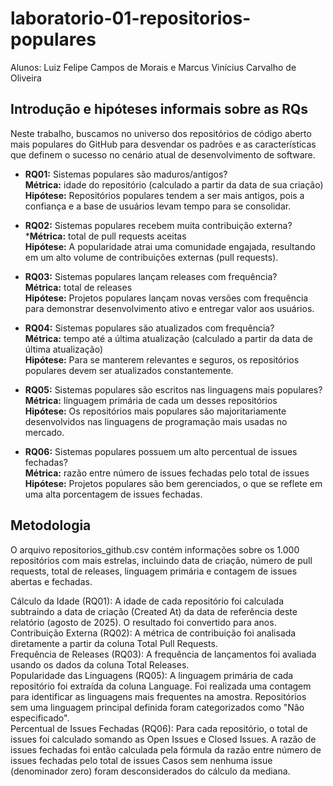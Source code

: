 # laboratorio-01-repositorios-populares
Alunos: Luiz Felipe Campos de Morais e Marcus Vinícius Carvalho de Oliveira

## Introdução e hipóteses informais sobre as RQs
Neste trabalho, buscamos no universo dos repositórios de código aberto mais populares do GitHub para desvendar os padrões e as características que definem o sucesso no cenário atual de desenvolvimento de software.


- **RQ01:** Sistemas populares são maduros/antigos?  
  **Métrica:** idade do repositório (calculado a partir da data de sua criação)  
  **Hipótese:** Repositórios populares tendem a ser mais antigos, pois a confiança e a base de usuários levam tempo para se consolidar.  

- **RQ02:** Sistemas populares recebem muita contribuição externa?  
  ***Métrica:** total de pull requests aceitas  
  **Hipótese:** A popularidade atrai uma comunidade engajada, resultando em um alto volume de contribuições externas (pull requests).  

- **RQ03:** Sistemas populares lançam releases com frequência?  
  **Métrica:** total de releases  
  **Hipótese:** Projetos populares lançam novas versões com frequência para demonstrar desenvolvimento ativo e entregar valor aos usuários.  

- **RQ04:** Sistemas populares são atualizados com frequência?  
  **Métrica:** tempo até a última atualização (calculado a partir da data de última
  atualização)  
  **Hipótese:** Para se manterem relevantes e seguros, os repositórios populares devem ser atualizados constantemente.  
  
- **RQ05:** Sistemas populares são escritos nas linguagens mais populares?  
  **Métrica:** linguagem primária de cada um desses repositórios  
  **Hipótese:** Os repositórios mais populares são majoritariamente desenvolvidos nas linguagens de programação mais usadas no mercado.  

- **RQ06:** Sistemas populares possuem um alto percentual de issues fechadas?  
  **Métrica:** razão entre número de issues fechadas pelo total de issues  
  **Hipótese:** Projetos populares são bem gerenciados, o que se reflete em uma alta porcentagem de issues fechadas.  


## Metodologia
 O arquivo repositorios_github.csv contém informações sobre os 1.000 repositórios com mais estrelas, incluindo data de criação, número de pull requests, total de releases, linguagem primária e contagem de issues abertas e fechadas.

Cálculo da Idade (RQ01): A idade de cada repositório foi calculada subtraindo a data de criação (Created At)  da data de referência deste relatório (agosto de 2025). O resultado foi convertido para anos.  
Contribuição Externa (RQ02): A métrica de contribuição foi analisada diretamente a partir da coluna Total Pull Requests.  
Frequência de Releases (RQ03): A frequência de lançamentos foi avaliada usando os dados da coluna Total Releases.  
Popularidade das Linguagens (RQ05): A linguagem primária de cada repositório foi extraída da coluna Language. Foi realizada uma contagem para identificar as linguagens mais frequentes na amostra. Repositórios sem uma linguagem principal definida foram categorizados como "Não especificado".  
Percentual de Issues Fechadas (RQ06): Para cada repositório, o total de issues foi calculado somando as Open Issues e Closed Issues. A razão de 
issues fechadas foi então calculada pela fórmula da razão entre número de issues fechadas pelo total de issues
Casos sem nenhuma issue (denominador zero) foram desconsiderados do cálculo da mediana.
